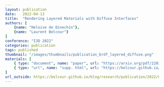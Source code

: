 ```yaml
---
layout: publication
date:   2022-04-13
title:  "Rendering Layered Materials with Diffuse Interfaces"
authors: [
    {name: "Heloise de Dinechin"},
    {name: "Laurent Belcour"}
]
conference: "I3D 2022"
categories: publication
tags: published
thumbnail: "/images/thumbnails/publication_brdf_layered_diffuse.png"
materials: [
    { type: "document", name: "paper", url: "https://arxiv.org/pdf/2203.11835" },
    { type: "url", name: "supp. html", url: "https://belcour.github.io/blog/supp/2022-brdf-layered-diffuse/" },
]
url_outside: https://belcour.github.io/blog/research/publication/2022/04/13/brdf-layered-diffuse.html
---
```


